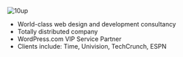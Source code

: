 ![10up](dist/img/10up.png)<!-- .element: class="tenup-logo" -->

* World-class web design and development consultancy<!-- .element: class="fragment" -->
* Totally distributed company<!-- .element: class="fragment" -->
* WordPress.com VIP Service Partner<!-- .element: class="fragment" -->
* Clients include: Time, Univision, TechCrunch, ESPN<!-- .element: class="fragment" -->